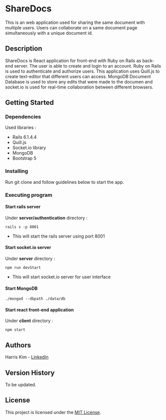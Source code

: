 # ShareDocs

This is an web application used for sharing the same document with multiple users. 
Users can collaborate on a same document page simultaneously with a unique document id.  

## Description

ShareDocs is React application for front-end with Ruby on Rails as back-end server. The user is able to create and login to an account. Ruby on Rails is used to authenticate and authorize users. This application uses Quill.js to create text-editor that different users can access. MongoDB Document Database is used to store any edits that were made to the documen and socket.io is used for real-time collaboration between different browsers.

## Getting Started

### Dependencies

Used libraries :
- Rails 6.1.4.4
- Quill.js
- Socket.io library
- MongoDB
- Bootstrap 5

### Installing

Run git clone and follow guidelines below to start the app.


### Executing program

#### Start rails server

Under **server/authentication** directory :
```
rails s -p 8001
```
- This will start the rails server using port 8001

#### Start socket.io server

Under **server** directory :
```
npm run devStart
```
- This will start socket.io server for user interface

#### Start MongoDB

```
./mongod --dbpath ./data/db
```

#### Start react front-end application

Under **client** directory :

```
npm start
```

## Authors

Harris Kim  - [LinkedIn](https://www.linkedin.com/in/harris-kim/)

## Version History

To be updated.

## License

This project is licensed under the [MIT License](https://choosealicense.com/licenses/mit/).
